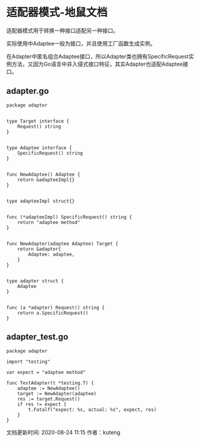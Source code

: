 # 适配器模式-地鼠文档

适配器模式用于转换一种接口适配另一种接口。

实际使用中Adaptee一般为接口，并且使用工厂函数生成实例。

在Adapter中匿名组合Adaptee接口，所以Adapter类也拥有SpecificRequest实例方法，又因为Go语言中非入侵式接口特征，其实Adapter也适配Adaptee接口。

## adapter.go <a id="6e470o"></a>

```text
package adapter


type Target interface {
    Request() string
}


type Adaptee interface {
    SpecificRequest() string
}


func NewAdaptee() Adaptee {
    return &adapteeImpl{}
}


type adapteeImpl struct{}


func (*adapteeImpl) SpecificRequest() string {
    return "adaptee method"
}


func NewAdapter(adaptee Adaptee) Target {
    return &adapter{
        Adaptee: adaptee,
    }
}


type adapter struct {
    Adaptee
}


func (a *adapter) Request() string {
    return a.SpecificRequest()
}
```

## adapter\_test.go <a id="b9pnf7"></a>

```text
package adapter

import "testing"

var expect = "adaptee method"

func TestAdapter(t *testing.T) {
    adaptee := NewAdaptee()
    target := NewAdapter(adaptee)
    res := target.Request()
    if res != expect {
        t.Fatalf("expect: %s, actual: %s", expect, res)
    }
}
```

文档更新时间: 2020-08-24 11:15   作者：kuteng

